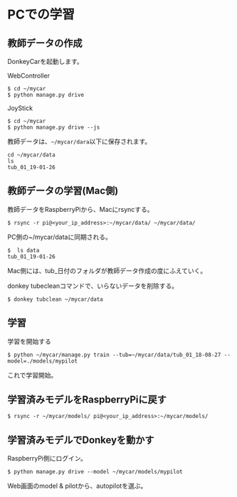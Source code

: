 # PCでの学習

## 教師データの作成

DonkeyCarを起動します。

WebController
```
$ cd ~/mycar
$ python manage.py drive
```

JoyStick
```
$ cd ~/mycar
$ python manage.py drive --js
```

教師データは、`~/mycar/dara`以下に保存されます。
```
cd ~/mycar/data
ls
tub_01_19-01-26
```

## 教師データの学習(Mac側)

教師データをRaspberryPiから、Macにrsyncする。

```
$ rsync -r pi@<your_ip_address>:~/mycar/data/ ~/mycar/data/
```

PC側の~/mycar/dataに同期される。
```
$  ls data
tub_01_19-01-26
```

Mac側には、tub_日付のフォルダが教師データ作成の度にふえていく。

donkey tubecleanコマンドで、いらないデータを削除する。
```
$ donkey tubclean ~/mycar/data
```

## 学習

学習を開始する
```
$ python ~/mycar/manage.py train --tub=~/mycar/data/tub_01_18-08-27 --model=./models/mypilot
```

これで学習開始。

## 学習済みモデルをRaspberryPiに戻す

```
$ rsync -r ~/mycar/models/ pi@<your_ip_address>:~/mycar/models/
```

## 学習済みモデルでDonkeyを動かす

RaspberryPi側にログイン。

```
$ python manage.py drive --model ~/mycar/models/mypilot
```

Web画面のmodel & pilotから、autopilotを選ぶ。